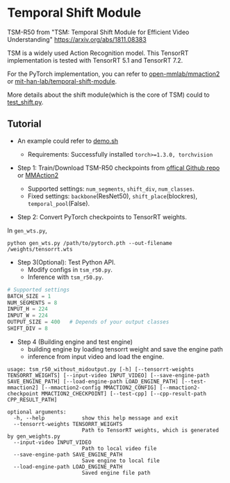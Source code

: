 # Temporal Shift Module

TSM-R50 from "TSM: Temporal Shift Module for Efficient Video Understanding" <https://arxiv.org/abs/1811.08383>

TSM is a widely used Action Recognition model. This TensorRT implementation is tested with TensorRT 5.1 and TensorRT 7.2.

For the PyTorch implementation, you can refer to [open-mmlab/mmaction2](https://github.com/open-mmlab/mmaction2) or [mit-han-lab/temporal-shift-module](https://github.com/mit-han-lab/temporal-shift-module).

More details about the shift module(which is the core of TSM) could to [test_shift.py](./test_shift.py).

## Tutorial

+ An example could refer to [demo.sh](./demo.sh)
  + Requirements: Successfully installed `torch>=1.3.0, torchvision`

+ Step 1: Train/Download TSM-R50 checkpoints from [offical Github repo](https://github.com/mit-han-lab/temporal-shift-module) or [MMAction2](https://github.com/open-mmlab/mmaction2)
  + Supported settings: `num_segments`, `shift_div`, `num_classes`.
  + Fixed settings: `backbone`(ResNet50), `shift_place`(blockres), `temporal_pool`(False).

+ Step 2: Convert PyTorch checkpoints to TensorRT weights.

In ```gen_wts.py```,
```shell
python gen_wts.py /path/to/pytorch.pth --out-filename /weights/tensorrt.wts
```

+ Step 3(Optional): Test Python API.
  + Modify configs in `tsm_r50.py`.
  + Inference with `tsm_r50.py`.

```python
# Supported settings
BATCH_SIZE = 1
NUM_SEGMENTS = 8
INPUT_H = 224
INPUT_W = 224
OUTPUT_SIZE = 400   # Depends of your output classes
SHIFT_DIV = 8
```
+ Step 4 (Building engine and test engine)
  + building engine by loading tensorrt weight and save the engine path
  + inference from input video and load the engine. 
```shell
usage: tsm_r50_without_midoutput.py [-h] [--tensorrt-weights TENSORRT_WEIGHTS] [--input-video INPUT_VIDEO] [--save-engine-path SAVE_ENGINE_PATH] [--load-engine-path LOAD_ENGINE_PATH] [--test-mmaction2] [--mmaction2-config MMACTION2_CONFIG] [--mmaction2-checkpoint MMACTION2_CHECKPOINT] [--test-cpp] [--cpp-result-path CPP_RESULT_PATH]

optional arguments:
  -h, --help            show this help message and exit
  --tensorrt-weights TENSORRT_WEIGHTS
                        Path to TensorRT weights, which is generated by gen_weights.py
  --input-video INPUT_VIDEO
                        Path to local video file
  --save-engine-path SAVE_ENGINE_PATH
                        Save engine to local file
  --load-engine-path LOAD_ENGINE_PATH
                        Saved engine file path
```
